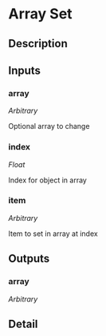 # Array Set

## Description


## Inputs
### array

*Arbitrary*

Optional array to change

### index

*Float*

Index for object in array

### item

*Arbitrary*

Item to set in array at index

## Outputs
### array

*Arbitrary*



## Detail

